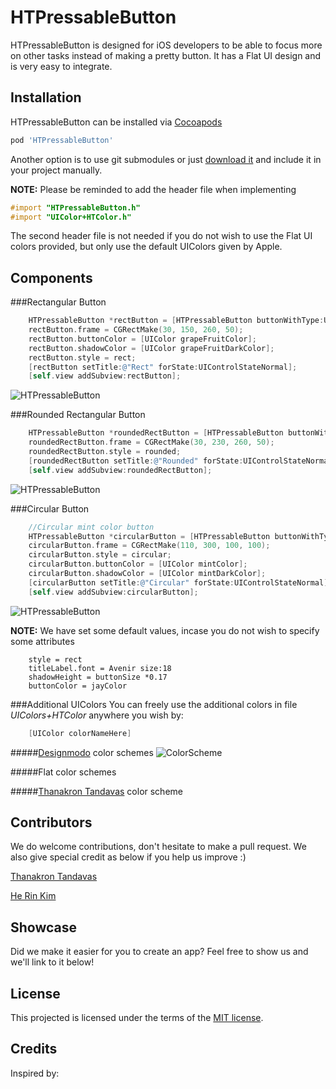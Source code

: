 HTPressableButton
==============
HTPressableButton is designed for iOS developers to be able to focus more on other tasks instead of making a pretty button. It has a Flat UI design and is very easy to integrate.


Installation
-------------------
HTPressableButton can be installed via [Cocoapods](http://cocoapods.org/)

```ruby
pod 'HTPressableButton'
```

Another option is to use git submodules or just [download it](https://github.com/Grouper/FlatUIKit/archive/master.zip) and include it in your project manually.

**NOTE:** Please be reminded to add the header file when implementing

```objective-c
#import "HTPressableButton.h"
#import "UIColor+HTColor.h"
```

The second header file is not needed if you do not wish to use the Flat UI colors provided, but only use the default UIColors given by Apple.

Components
-------------------
###Rectangular Button
```objective-c
    HTPressableButton *rectButton = [HTPressableButton buttonWithType:UIButtonTypeCustom];
    rectButton.frame = CGRectMake(30, 150, 260, 50);
    rectButton.buttonColor = [UIColor grapeFruitColor];
    rectButton.shadowColor = [UIColor grapeFruitDarkColor];
    rectButton.style = rect;
    [rectButton setTitle:@"Rect" forState:UIControlStateNormal];
    [self.view addSubview:rectButton];
```

![HTPressableButton](https://raw.githubusercontent.com/herinkc/HTPressableButton/master/READMEImages/RectButtonImage.gif?token=3966522__eyJzY29wZSI6IlJhd0Jsb2I6aGVyaW5rYy9IVFByZXNzYWJsZUJ1dHRvbi9tYXN0ZXIvUkVBRE1FSW1hZ2VzL1JlY3RCdXR0b25JbWFnZS5naWYiLCJleHBpcmVzIjoxMzk4OTY0NDg0fQ%3D%3D--f8882a05961b42509cb76cadc33bff716248e584)


###Rounded Rectangular Button
```objective-c
    HTPressableButton *roundedRectButton = [HTPressableButton buttonWithType:UIButtonTypeCustom];
    roundedRectButton.frame = CGRectMake(30, 230, 260, 50);
    roundedRectButton.style = rounded;
    [roundedRectButton setTitle:@"Rounded" forState:UIControlStateNormal];
    [self.view addSubview:roundedRectButton];
```

![HTPressableButton](https://raw.githubusercontent.com/herinkc/HTPressableButton/master/READMEImages/RoundedRectButtonImage.gif?token=3966522__eyJzY29wZSI6IlJhd0Jsb2I6aGVyaW5rYy9IVFByZXNzYWJsZUJ1dHRvbi9tYXN0ZXIvUkVBRE1FSW1hZ2VzL1JvdW5kZWRSZWN0QnV0dG9uSW1hZ2UuZ2lmIiwiZXhwaXJlcyI6MTM5ODk2NDYzMn0%3D--4049b9f971c220426b67c8e6b812d6a163a04e8a)


###Circular Button
```objective-c
    //Circular mint color button
    HTPressableButton *circularButton = [HTPressableButton buttonWithType:UIButtonTypeCustom];
    circularButton.frame = CGRectMake(110, 300, 100, 100);
    circularButton.style = circular;
    circularButton.buttonColor = [UIColor mintColor];
    circularButton.shadowColor = [UIColor mintDarkColor];
    [circularButton setTitle:@"Circular" forState:UIControlStateNormal];
    [self.view addSubview:circularButton];
```

![HTPressableButton](https://raw.githubusercontent.com/herinkc/HTPressableButton/master/READMEImages/CircularButtonImage.gif?token=3966522__eyJzY29wZSI6IlJhd0Jsb2I6aGVyaW5rYy9IVFByZXNzYWJsZUJ1dHRvbi9tYXN0ZXIvUkVBRE1FSW1hZ2VzL0NpcmN1bGFyQnV0dG9uSW1hZ2UuZ2lmIiwiZXhwaXJlcyI6MTM5OTEzNTMxNH0%3D--048266a4af816d73390644ce8165fc981de6f18c)


**NOTE:** We have set some default values, incase you do not wish to specify some attributes
```code
	style = rect
	titleLabel.font = Avenir size:18
	shadowHeight = buttonSize *0.17
	buttonColor = jayColor
```

###Additional UIColors
You can freely use the additional colors in file *UIColors+HTColor* anywhere you wish by:
```objective-c
    [UIColor colorNameHere]
```
 

#####[Designmodo](http://designmodo.github.io/FlatUI/)  color schemes
![ColorScheme](https://raw.githubusercontent.com/herinkc/HTPressableButton/master/READMEImages/colorSamples/designmodoColors.png?token=3966522__eyJzY29wZSI6IlJhd0Jsb2I6aGVyaW5rYy9IVFByZXNzYWJsZUJ1dHRvbi9tYXN0ZXIvUkVBRE1FSW1hZ2VzL2NvbG9yU2FtcGxlcy9kZXNpZ25tb2RvQ29sb3JzLnBuZyIsImV4cGlyZXMiOjEzOTkzMDQzNDd9--b30eaaf4f09d44a253b02fdc4816630aba861284)


#####Flat color schemes



#####[Thanakron Tandavas](http://tandavas.com) color scheme



Contributors
--------------
We do welcome contributions, don't hesitate to make a pull request. We also give special credit as below if you help us improve :)

[Thanakron Tandavas](http://tandavas.com)

[He Rin Kim](http://herinkim.com)

Showcase
--------
Did we make it easier for you to create an app? Feel free to show us and we'll link to it below!

License
-------------------
This projected is licensed under the terms of the [MIT license](https://github.com/herinkc/HTPressableButton/blob/master/LICENSE).

Credits
--------
Inspired by:
